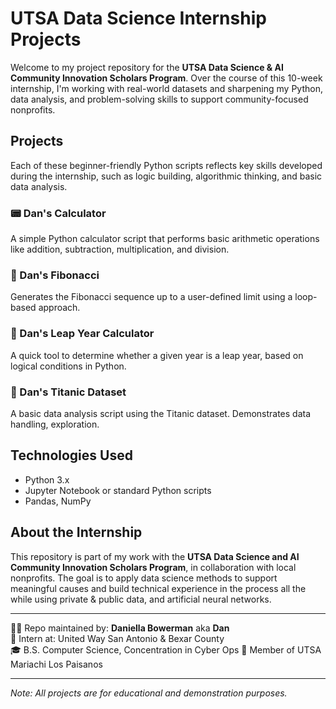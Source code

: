 # UTSA Data Science Internship Projects

Welcome to my project repository for the **UTSA Data Science & AI Community Innovation Scholars Program**. Over the course of this 10-week internship, I'm working with real-world datasets and sharpening my Python, data analysis, and problem-solving skills to support community-focused nonprofits.

## Projects

Each of these beginner-friendly Python scripts reflects key skills developed during the internship, such as logic building, algorithmic thinking, and basic data analysis.

### 📟 Dan's Calculator
A simple Python calculator script that performs basic arithmetic operations like addition, subtraction, multiplication, and division.

### 🔢 Dan's Fibonacci
Generates the Fibonacci sequence up to a user-defined limit using a loop-based approach.

### 📅 Dan's Leap Year Calculator
A quick tool to determine whether a given year is a leap year, based on logical conditions in Python.

### 🚢 Dan's Titanic Dataset
A basic data analysis script using the Titanic dataset. Demonstrates data handling, exploration.

## Technologies Used

- Python 3.x
- Jupyter Notebook or standard Python scripts
- Pandas, NumPy

## About the Internship

This repository is part of my work with the **UTSA Data Science and AI Community Innovation Scholars Program**, in collaboration with local nonprofits. The goal is to apply data science methods to support meaningful causes and build technical experience in the process all the while using private & public data, and artificial neural networks.

---

👩‍💻 Repo maintained by: **Daniella Bowerman** aka **Dan**  
📍 Intern at: United Way San Antonio & Bexar County  
🎓 B.S. Computer Science, Concentration in Cyber Ops
🎺 Member of UTSA Mariachi Los Paisanos

---

*Note: All projects are for educational and demonstration purposes.*
